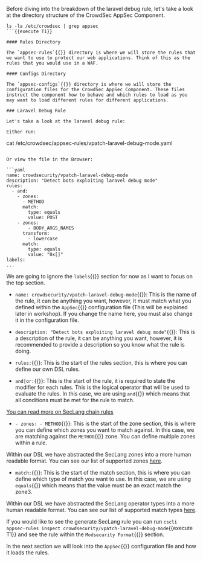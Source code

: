 Before diving into the breakdown of the laravel debug rule, let's take a look at the directory structure of the CrowdSec AppSec Component.

```
ls -la /etc/crowdsec | grep appsec
```{{execute T1}}

#### Rules Directory

The `appsec-rules`{{}} directory is where we will store the rules that we want to use to protect our web applications. Think of this as the rules that you would use in a WAF.

#### Configs Directory

The `appsec-configs`{{}} directory is where we will store the configuration files for the CrowdSec AppSec Component. These files instruct the component how to behave and which rules to load as you may want to load different rules for different applications.

### Laravel Debug Rule

Let's take a look at the laravel debug rule:

Either run:
```
cat /etc/crowdsec/appsec-rules/vpatch-laravel-debug-mode.yaml
```{{execute T1}}

Or view the file in the Browser:

```yaml
name: crowdsecurity/vpatch-laravel-debug-mode
description: "Detect bots exploiting laravel debug mode"
rules:
  - and:
    - zones:
      - METHOD
      match:
        type: equals
        value: POST
    - zones:
        - BODY_ARGS_NAMES
      transform:
        - lowercase
      match:
        type: equals
        value: "0x[]"
labels:
...
```

We are going to ignore the `labels`{{}} section for now as I want to focus on the top section.

* `name: crowdsecurity/vpatch-laravel-debug-mode`{{}}: This is the name of the rule, it can be anything you want, however, it must match what you defined within the `AppSec`{{}} configuration file (This will be explained later in workshop). If you change the name here, you must also change it in the configuration file.

* `description: "Detect bots exploiting laravel debug mode"`{{}}: This is a description of the rule, it can be anything you want, however, it is recommended to provide a description so you know what the rule is doing.

* `rules:`{{}}: This is the start of the rules section, this is where you can define our own DSL rules.

* `and|or:`{{}}: This is the start of the rule, it is required to state the modifier for each rules. This is the logical operator that will be used to evaluate the rules. In this case, we are using `and`{{}} which means that all conditions must be met for the rule to match.

[You can read more on SecLang chain rules](https://coraza.io/docs/seclang/actions/#chain)

* `- zones: - METHOD`{{}}: This is the start of the zone section, this is where you can define which zones you want to match against. In this case, we are matching against the `METHOD`{{}} zone. You can define multiple zones within a rule.

Within our DSL we have abstracted the SecLang zones into a more human readable format. You can see our list of supported zones [here](https://docs.crowdsec.net/docs/next/appsec/rules_syntax#target).

* `match:`{{}}: This is the start of the match section, this is where you can define which type of match you want to use. In this case, we are using `equals`{{}} which means that the value must be an exact match the zone3.

Within our DSL we have abstracted the SecLang operator types into a more human readable format. You can see our list of supported match types [here](https://docs.crowdsec.net/docs/next/appsec/rules_syntax#match).

If you would like to see the generate SecLang rule you can run `cscli appsec-rules inspect crowdsecurity/vpatch-laravel-debug-mode`{{execute T1}} and see the rule within the `Modsecurity Format`{{}} section.

In the next section we will look into the `AppSec`{{}} configuration file and how it loads the rules.